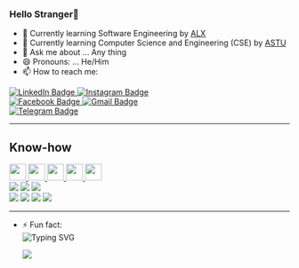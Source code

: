 ### Hello Stranger👋

- 🌱 Currently learning Software Engineering by <a href="https://www.alxafrica.com/">ALX<a/>
- 🏫 Currently learning Computer Science and Engineering (CSE) by <a href="https://www.astu.edu.et/">ASTU<a/>
- 💬 Ask me about ... Any thing
- 😄 Pronouns: ... He/Him
- 📫 How to reach me:
  
 <a href="https://www.linkedin.com/in/eyasu-asres-63640b235/">
    <img src="https://img.shields.io/badge/LinkedIn-blue?style=for-the-badge&logo=linkedin&logoColor=white" alt="LinkedIn Badge"/>
  </a>
 <a href="https://www.instagram.com/josh0598j">
    <img src="https://img.shields.io/badge/Instagram-E4405F?style=for-the-badge&logo=instagram&logoColor=white" alt="Instagram Badge"/>
  </a>
  <br>
  <a href="https://www.facebook.com/josh0598j">
    <img src="https://img.shields.io/badge/Facebook-1877F2?style=for-the-badge&logo=facebook&logoColor=white" alt="Facebook Badge">
   </a>
  <a href="mailto:techmanx01@gmail.com">
    <img src="https://img.shields.io/badge/Gmail-D14836?style=for-the-badge&logo=gmail&logoColor=white" alt="Gmail Badge">
  </a>
  <br>
  <a href="https://t.me/joshyid">
    <img src="https://patrolavia.github.io/telegram-badge/chat.png" alt="Telegram Badge">
  </a>
  <hr>

 <h2>Know-how</h2>
  <a href="https://www.kali.org/">
    <img src="https://upload.wikimedia.org/wikipedia/commons/thumb/2/2b/Kali-dragon-icon.svg/2048px-Kali-dragon-icon.svg.png" width="30" height="30">
    </a>
  <a href="https://blackarch.org/">
    <img src="https://pbs.twimg.com/profile_images/1164626251883143174/_0Fp841N_400x400.jpg" width="30" height="30">
  </a>
  <a href="https://archlinux.org/">
    <img src="https://upload.wikimedia.org/wikipedia/commons/thumb/a/a5/Archlinux-icon-crystal-64.svg/768px-Archlinux-icon-crystal-64.svg.png" width="30" height="30">
  </a>
  <a href="https://ubuntu.com/">
    <img src="https://upload.wikimedia.org/wikipedia/commons/thumb/a/ab/Logo-ubuntu_cof-orange-hex.svg/1200px-Logo-ubuntu_cof-orange-hex.svg.png" width="30" height="30">
  </a>
  <a href="https://www.microsoft.com/en-us/windows?r=1">
    <img src="https://upload.wikimedia.org/wikipedia/commons/thumb/5/5f/Windows_logo_-_2012.svg/2048px-Windows_logo_-_2012.svg.png" width="30" height="30">
  </a>
  
 <br>
    <a href="https://www.google.com/?q=HTML"><img src="https://img.shields.io/badge/HTML5-E34F26?style=for-the-badge&logo=html5&logoColor=white"></a>
    <a href="https://www.google.com/?q=CSS3"></a><img src="https://img.shields.io/badge/CSS3-1572B6?style=for-the-badge&logo=css3&logoColor=white"></a>
    <a href="https://www.google.com/?q=JavaScript"></a><img src="https://img.shields.io/badge/JavaScript-F7DF1E?style=for-the-badge&logo=javascript&logoColor=black"></a>
    <br>
    <a href="https://www.google.com/?q=Python"></a><img src="https://img.shields.io/badge/Python-3776AB?style=for-the-badge&logo=python&logoColor=white"></a>
    <a href="https://www.google.com/?q=C+Programming+language"></a><img src="https://img.shields.io/badge/C-00599C?style=for-the-badge&logo=c&logoColor=white"></a>
    <a href="https://www.google.com/?q=C++"></a><img src="https://img.shields.io/badge/C%2B%2B-00599C?style=for-the-badge&logo=c%2B%2B&logoColor=white"></a>
    <a href="https://www.google.com/?q=Java"></a><img src="https://img.shields.io/badge/Java-ED8B00?style=for-the-badge&logo=java&logoColor=white"></a>
<hr>

- ⚡ Fun fact: <br>
  ![Typing SVG](https://readme-typing-svg.herokuapp.com?size=22&color=5461d1&vCenter=true&width=600&lines=It+is+just+the+beginning!)
  

  <img src ="https://github-readme-stats.vercel.app/api?username=eyasuyid&&show_icons=true&title_color=ffffff&icon_color=bb2acf&text_color=daf7dc&bg_color=151515">
